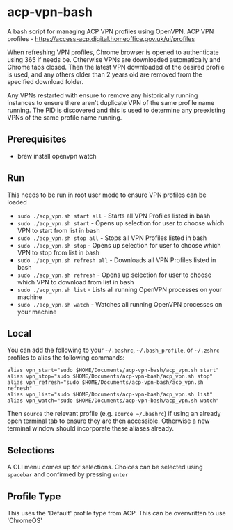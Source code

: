 # acp-vpn-bash
A bash script for managing ACP VPN profiles using OpenVPN.
ACP VPN profiles - https://access-acp.digital.homeoffice.gov.uk/ui/profiles

When refreshing VPN profiles, Chrome browser is opened to authenticate using 365 if needs be. Otherwise VPNs are downloaded automatically and Chrome tabs closed. Then the latest VPN downloaded of the desired profile is used, and any others older than 2 years old are removed from the specified download folder.

Any VPNs restarted with ensure to remove any historically running instances to ensure there aren't duplicate VPN of the same profile name running. The PID is discovered and this is used to determine any preexisting VPNs of the same profile name running.

## Prerequisites
- brew install openvpn watch

## Run
This needs to be run in root user mode to ensure VPN profiles can be loaded
- `sudo ./acp_vpn.sh start all` - Starts all VPN Profiles listed in bash
- `sudo ./acp_vpn.sh start` - Opens up selection for user to choose which VPN to start from list in bash
- `sudo ./acp_vpn.sh stop all` - Stops all VPN Profiles listed in bash
- `sudo ./acp_vpn.sh stop` - Opens up selection for user to choose which VPN to stop from list in bash
- `sudo ./acp_vpn.sh refresh all` - Downloads all VPN Profiles listed in bash
- `sudo ./acp_vpn.sh refresh` - Opens up selection for user to choose which VPN to download from list in bash
- `sudo ./acp_vpn.sh list` - Lists all running OpenVPN processes on your machine
- `sudo ./acp_vpn.sh watch` - Watches all running OpenVPN processes on your machine

## Local
You can add the following to your `~/.bashrc`, `~/.bash_profile`, or `~/.zshrc` profiles to alias the following commands:
```
alias vpn_start="sudo $HOME/Documents/acp-vpn-bash/acp_vpn.sh start"
alias vpn_stop="sudo $HOME/Documents/acp-vpn-bash/acp_vpn.sh stop"
alias vpn_refresh="sudo $HOME/Documents/acp-vpn-bash/acp_vpn.sh refresh"
alias vpn_list="sudo $HOME/Documents/acp-vpn-bash/acp_vpn.sh list"
alias vpn_watch="sudo $HOME/Documents/acp-vpn-bash/acp_vpn.sh watch"
```
Then `source` the relevant profile (e.g. `source ~/.bashrc`) if using an already open terminal tab to ensure they are then accessible. Otherwise a new terminal window should incorporate these aliases already.

## Selections
A CLI menu comes up for selections. Choices can be selected using `spacebar` and confirmed by pressing `enter`

## Profile Type
This uses the 'Default' profile type from ACP. This can be overwritten to use 'ChromeOS'
